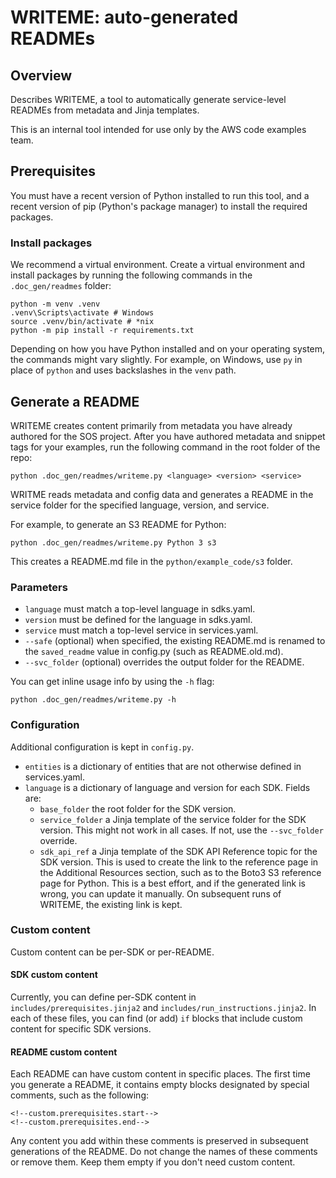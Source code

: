 # WRITEME: auto-generated READMEs

## Overview

Describes WRITEME, a tool to automatically generate service-level READMEs from
metadata and Jinja templates.

This is an internal tool intended for use only by the AWS code examples team.

## Prerequisites

You must have a recent version of Python installed to run this tool, 
and a recent version of pip (Python's package manager) to install the
required packages.

### Install packages

We recommend a virtual environment. Create a virtual environment 
and install packages by running the following commands in the
`.doc_gen/readmes` folder:

```
python -m venv .venv
.venv\Scripts\activate # Windows
source .venv/bin/activate # *nix
python -m pip install -r requirements.txt
```

Depending on how you have Python installed and on your operating system,
the commands might vary slightly. For example, on Windows, use `py` in place of
`python` and uses backslashes in the `venv` path.

## Generate a README

WRITEME creates content primarily from metadata you have already
authored for the SOS project. After you have authored metadata and snippet tags
for your examples, run the following command in the root folder of the repo:

```
python .doc_gen/readmes/writeme.py <language> <version> <service>
```

WRITME reads metadata and config data and generates a README in the service
folder for the specified language, version, and service.

For example, to generate an S3 README for Python:

```
python .doc_gen/readmes/writeme.py Python 3 s3
```

This creates a README.md file in the `python/example_code/s3` folder.

### Parameters

* `language` must match a top-level language in sdks.yaml.
* `version` must be defined for the language in sdks.yaml.
* `service` must match a top-level service in services.yaml.
* `--safe` (optional) when specified, the existing README.md is renamed to the 
`saved_readme` value in config.py (such as README.old.md).
* `--svc_folder` (optional) overrides the output folder for the README.

You can get inline usage info by using the `-h` flag:

```
python .doc_gen/readmes/writeme.py -h
``` 

### Configuration

Additional configuration is kept in `config.py`.

* `entities` is a dictionary of entities that are not otherwise defined in
services.yaml.
* `language` is a dictionary of language and version for each SDK. Fields are:
    * `base_folder` the root folder for the SDK version.
    * `service_folder` a Jinja template of the service folder for the SDK version.
    This might not work in all cases. If not, use the `--svc_folder` override.
    * `sdk_api_ref` a Jinja template of the SDK API Reference topic for the SDK version.
    This is used to create the link to the reference page in the Additional Resources
    section, such as to the Boto3 S3 reference page for Python. This is a best effort,
    and if the generated link is wrong, you can update it manually. On subsequent runs
    of WRITEME, the existing link is kept. 
    
### Custom content

Custom content can be per-SDK or per-README.

#### SDK custom content

Currently, you can define per-SDK content in `includes/prerequisites.jinja2` and
`includes/run_instructions.jinja2`. In each of these files, you can find (or add) `if`
blocks that include custom content for specific SDK versions.

#### README custom content

Each README can have custom content in specific places. The first time you
generate a README, it contains empty blocks designated by special comments, such as
the following:

```
<!--custom.prerequisites.start-->
<!--custom.prerequisites.end-->
```

Any content you add within these comments is preserved in subsequent generations
of the README. Do not change the names of these comments or remove them. Keep them
empty if you don't need custom content.
